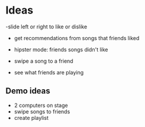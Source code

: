 # Ideas

-slide left or right to like or dislike

- get recommendations from songs that friends liked
- hipster mode: friends songs didn't like

- swipe a song to a friend
- see what friends are playing

## Demo ideas

- 2 computers on stage
- swipe songs to friends
- create playlist
